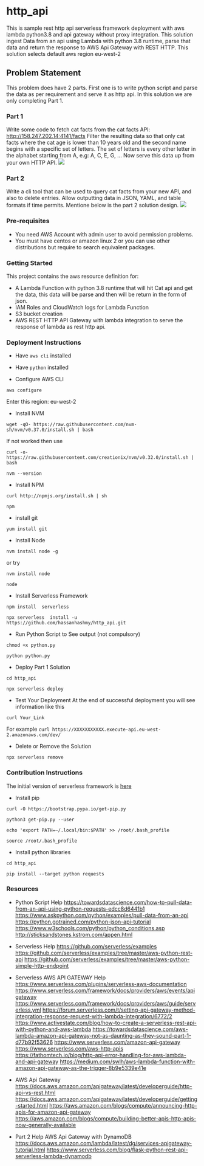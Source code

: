 # http_api
This is sample rest http api serverless framework deployment with aws lambda python3.8 and api gateway without proxy integration. This solution ingest Data from an api using Lambda with python 3.8 runtime, parse that data and return the response to AWS Api Gateway with REST HTTP. This solution selects default aws region eu-west-2


## Problem Statement
This problem does have 2 parts. First one is to write python script and parse the data as per requirement and serve it as http api. In this solution we are only completing Part 1.

### Part 1
Write some code to fetch cat facts from the cat facts API: http://158.247.202.14:4141/facts
Filter the resulting data so that only cat facts where the cat age is lower than 10 years old and the second name begins with a specific set of letters. The set of letters is every other letter in the alphabet starting from A, e.g: A, C, E, G, …
Now serve this data up from your own HTTP API.
<img src="./simplehttp_apiT.png">

### Part 2
Write a cli tool that can be used to query cat facts from your new API, and also to delete entries. Allow outputting data in JSON, YAML, and table formats if time permits.
Mentione below is the part 2 solution design.
<img src="./simplehttp_apiC.png">

### Pre-requisites

- You need AWS Account with admin user to avoid permission problems.
- You must have centos or amazon linux 2 or you can use other distributions but require to search equivalent packages.

<!-- GETTING STARTED -->
### Getting Started

This project contains the aws resource definition for:
- A Lambda Function with python 3.8 runtime that will hit Cat api and get the data, this data will be parse and then will be return in the form of json.
- IAM Roles and CloudWatch logs for Lambda Function
- S3 bucket creation
- AWS REST HTTP API Gateway with lambda integration to serve the response of lambda as rest http api.


### Deployment Instructions

- Have ```aws cli``` installed
- Have ```python``` installed

- Configure AWS CLI
```
aws configure
```
Enter this region: eu-west-2

- Install NVM
```
wget -qO- https://raw.githubusercontent.com/nvm-sh/nvm/v0.37.0/install.sh | bash
```
If not worked then use
```
curl -o- https://raw.githubusercontent.com/creationix/nvm/v0.32.0/install.sh | bash
```
```
nvm --version
```

- Install NPM
```
curl http://npmjs.org/install.sh | sh
```
```
npm
```

- install git
```
yum install git
```

- Install Node
```
nvm install node -g
```
or try
```
nvm install node
```
```
node
```

- Install Serverless Framework
```
npm install  serverless
```
```
npx serverless  install -u https://github.com/hassanhashmy/http_api.git
```

- Run Python Script to See output (not compulsory)
```
chmod +x python.py
```
```
python python.py
```

- Deploy Part 1 Solution
```
cd http_api
```
```
npx serverless deploy
```

- Test Your Deployment
At the end of successful deployment you will see information like this

```
curl Your_Link
```    
For example ```curl https://XXXXXXXXXXX.execute-api.eu-west-2.amazonaws.com/dev/```

- Delete or Remove the Solution
```
npx serverless remove
```


### Contribution Instructions
The initial version of serverless framework is [here](https://github.com/serverless/examples/tree/master/aws-python-simple-http-endpoint)

- Install pip
```
curl -O https://bootstrap.pypa.io/get-pip.py
```
```
python3 get-pip.py --user
```
```
echo 'export PATH=~/.local/bin:$PATH' >> /root/.bash_profile
```
```
source /root/.bash_profile
```

- Install python libraries
```
cd http_api
```
```
pip install --target python requests
```

### Resources

- Python Script Help
https://towardsdatascience.com/how-to-pull-data-from-an-api-using-python-requests-edcc8d6441b1
https://www.askpython.com/python/examples/pull-data-from-an-api
https://python.gotrained.com/python-json-api-tutorial
https://www.w3schools.com/python/python_conditions.asp
http://sticksandstones.kstrom.com/appen.html

- Serverless Help
https://github.com/serverless/examples
https://github.com/serverless/examples/tree/master/aws-python-rest-api
https://github.com/serverless/examples/tree/master/aws-python-simple-http-endpoint

- Serverless AWS API GATEWAY Help
https://www.serverless.com/plugins/serverless-aws-documentation
https://www.serverless.com/framework/docs/providers/aws/events/apigateway
https://www.serverless.com/framework/docs/providers/aws/guide/serverless.yml
https://forum.serverless.com/t/setting-api-gateway-method-integration-response-request-with-lambda-integration/6772/2
https://www.activestate.com/blog/how-to-create-a-serverless-rest-api-with-python-and-aws-lambda
https://towardsdatascience.com/aws-lambda-amazon-api-gateway-not-as-daunting-as-they-sound-part-1-d77b92f53626
https://www.serverless.com/amazon-api-gateway
https://www.serverless.com/aws-http-apis
https://fathomtech.io/blog/http-api-error-handling-for-aws-lambda-and-api-gateway
https://medium.com/swlh/aws-lambda-function-with-amazon-api-gateway-as-the-trigger-8b9e5339e41e


- AWS Api Gateway
https://docs.aws.amazon.com/apigateway/latest/developerguide/http-api-vs-rest.html
https://docs.aws.amazon.com/apigateway/latest/developerguide/getting-started.html
https://aws.amazon.com/blogs/compute/announcing-http-apis-for-amazon-api-gateway
https://aws.amazon.com/blogs/compute/building-better-apis-http-apis-now-generally-available

- Part 2 Help AWS Api Gateway with DynamoDB
https://docs.aws.amazon.com/lambda/latest/dg/services-apigateway-tutorial.html
https://www.serverless.com/blog/flask-python-rest-api-serverless-lambda-dynamodb
